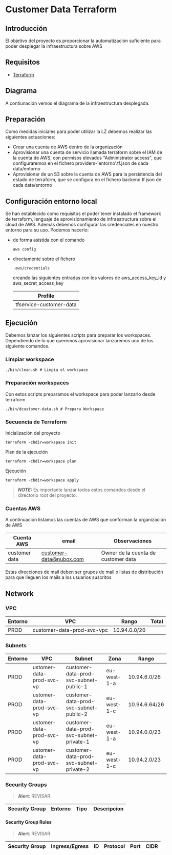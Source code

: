 # Customer Data  Terraform

## Introducción
El objetivo del proyecto es proporcionar la automatización suficiente para poder desplegar la infraestructura sobre AWS 

## Requisitos
* [Terraform](https://www.terraform.io/)

## Diagrama
A contiunación vemos el diagrama de la infraestructura desplegada.



## Preparación
Como medidas iniciales para poder utilizar la LZ debemos realizar las siguientes actuaciones:
* Crear una cuenta de AWS dentro de la organización
* Aprovisionar una cuenta de servicio llamada terraform sobre el IAM de la cuenta de AWS, con permisos elevados "Administrator access", que configuraremos en el fichero providers-'entorno'.tf.json de cada data/entorno
* Aprovisionar de un S3 sobre la cuenta de AWS para la persistencia del estado de terraform, que se configura en el fichero backend.tf.json de cada data/entorno

## Configuración entorno local
Se han establecido como requisitos el poder tener instalado el framework de terraform, lenguaje de aprovisionamiento de infraestructura sobre el cloud de AWS. Además debemos configurar las credenciales en nuestro entorno para su uso. Podemos hacerlo:
* de forma asistida con el comando
    ```
    aws config
    ```
* directamente sobre el fichero 
    ```
    .aws/credentials
    ```
    creando las siguientes entradas con los valores de aws_access_key_id y aws_secret_access_key

    | Profile |
    | --- |
    | tfservice-customer-data |


## Ejecución
Debemos lanzar los siguientes scripts para preparar los workspaces. Dependiendo de lo que queremos aprovisionar lanzaremos uno de los siguiente comandos.

### Limpiar workspace

```shell
./bin/clean.sh # Limpia el workspace
```

### Preparación workspaces
Con estos scripts preparamos el workspace para poder lanzarlo desde terraform

```shell
./bin/dcustomer-data.sh # Prepara Workspace 

```

### Secuencia de Terraform

Inicialización del proyecto
```shell
terraform -chdir=workspace init
```

Plan de la ejecución
```shell
terraform -chdir=workspace plan
```

Ejecución
```shell
terraform -chdir=workspace apply
```

> **_NOTE:_**  Es importante lanzar todos estos comandos desde el directorio root del proyecto.


### Cuentas AWS
A continuación listamos las cuentas de AWS que conforman la organización de AWS

| Cuenta AWS | email | Observaciones |
| --- | --- | --- |
| customer data |  customer-data@nubox.com | Owner de la cuenta de customer data |


Estas direcciones de mail deben ser grupos de mail o listas de distribución para que lleguen los mails a los usuarios suscritos



## Network

### VPC

| Entorno | VPC | Rango | Total |
| --- | --- | --- | --- |
| PROD | customer-data-prod-svc-vpc | 10.94.0.0/20 |



### Subnets

| Entorno | VPC | Subnet | Zona | Rango |
| --- | --- | --- | --- | --- |
| PROD | ustomer-data-prod-svc-vp | customer-data-prod-svc-subnet-public-1 | eu-west-1-a | 10.94.6.0/26 |  
| PROD | ustomer-data-prod-svc-vp | customer-data-prod-svc-subnet-public-2 | eu-west-1-c | 10.94.6.64/26 | 
| PROD | ustomer-data-prod-svc-vp | customer-data-prod-svc-subnet-private-1 | eu-west-1-a | 10.94.0.0/23 | 
| PROD | ustomer-data-prod-svc-vp | customer-data-prod-svc-subnet-private-2 | eu-west-1-c | 10.94.2.0/23 |



### Security Groups

> **Alert**: REVISAR

| Security Group | Entorno | Tipo | Descripcion |
| --- | --- | --- | --- |


#### Security Group Rules
     
> **Alert**: REVISAR

| Security Group | Ingress/Egress | ID | Protocol | Port | CIDR |
| --- | --- | --- | --- | --- | --- |
